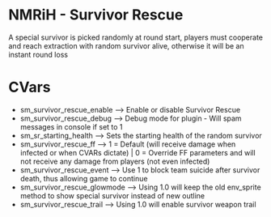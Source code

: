 # NMRiH - Survivor Rescue
A special survivor is picked randomly at round start, players must cooperate and reach extraction with random survivor alive, otherwise it will be an instant round loss


# CVars

- sm_survivor_rescue_enable --> Enable or disable Survivor Rescue
- sm_survivor_rescue_debug --> Debug mode for plugin - Will spam messages in console if set to 1
- sm_sr_starting_health --> Sets the starting health of the random survivor
- sm_survivor_rescue_ff --> 1 = Default (will receive damage when infected or when CVARs dictate) | 0 = Override FF parameters and will not receive any damage from players (not even infected)
- sm_survivor_rescue_event --> Use 1 to block team suicide after survivor death, thus allowing game to continue
- sm_survivor_rescue_glowmode --> Using 1.0 will keep the old env_sprite method to show special survivor instead of new outline
- sm_survivor_rescue_trail --> Using 1.0 will enable survivor weapon trail
